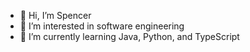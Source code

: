 - 👋 Hi, I’m Spencer
- 👀 I’m interested in software engineering
- 🌱 I’m currently learning Java, Python, and TypeScript

<!---
spencermendelsohn/spencermendelsohn is a ✨ special ✨ repository because its `README.md` (this file) appears on your GitHub profile.
You can click the Preview link to take a look at your changes.
--->
